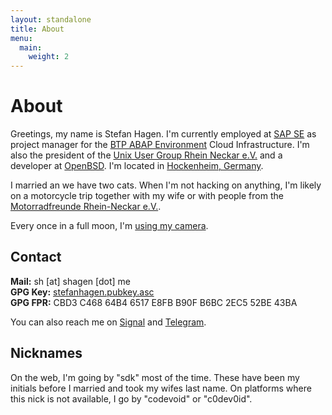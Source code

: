 ```yaml
---
layout: standalone
title: About
menu:
  main:
    weight: 2
---
```


# About

Greetings, my name is Stefan Hagen. I'm currently employed at [SAP SE](https://www.sap.com) as project manager for the [BTP ABAP Environment](https://www.sap.com/products/technology-platform/abap.html) Cloud Infrastructure. I'm also the president of the [Unix User Group Rhein Neckar e.V.](https://www.uugrn.org) and a developer at [OpenBSD](https://www.openbsd.org). I'm located in [Hockenheim, Germany](https://www.openstreetmap.org/relation/453413).

I married an we have two cats. When I'm not hacking on anything, I'm likely on a motorcycle trip together with my wife or with people from the [Motorradfreunde Rhein-Neckar e.V.](https://motorradfreunde-rheinneckar.de).

Every once in a full moon, I'm [using my camera](https://stefanhagen-fotografie.de).

## Contact

**Mail:** sh [at] shagen [dot] me  
**GPG Key:** [stefanhagen.pubkey.asc](/stefanhagen.pubkey.asc)  
**GPG FPR:** CBD3 C468 64B4 6517 E8FB B90F B6BC 2EC5 52BE 43BA

You can also reach me on [Signal](https://signal.me/#eu/h4Ql-Sh-J9mgQ_8fC8l8s6-12w_Bq46cfbhQTs-RgW0Bm6OHLJhBKZVXxGdNfZNO) and [Telegram](https://c0dev0id.t.me).

## Nicknames

On the web, I'm going by "sdk" most of the time. These have been my initials before I married and took my wifes last name. On platforms where this nick is not available, I go by "codevoid" or "c0dev0id".
